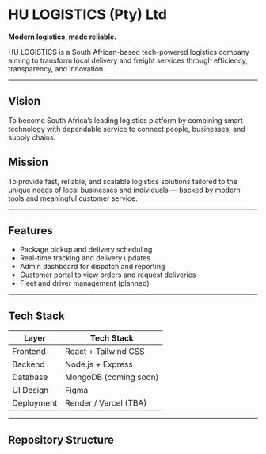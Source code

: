 # HU LOGISTICS (Pty) Ltd

**Modern logistics, made reliable.**

HU LOGISTICS is a South African-based tech-powered logistics company aiming to transform local delivery and freight services through efficiency, transparency, and innovation.

---

## Vision

To become South Africa’s leading logistics platform by combining smart technology with dependable service to connect people, businesses, and supply chains.

## Mission

To provide fast, reliable, and scalable logistics solutions tailored to the unique needs of local businesses and individuals — backed by modern tools and meaningful customer service.

---

## Features

- Package pickup and delivery scheduling
- Real-time tracking and delivery updates
- Admin dashboard for dispatch and reporting
- Customer portal to view orders and request deliveries
- Fleet and driver management (planned)

---

## Tech Stack

| Layer        | Tech Stack              |
|--------------|-------------------------|
| Frontend     | React + Tailwind CSS    |
| Backend      | Node.js + Express       |
| Database     | MongoDB (coming soon)   |
| UI Design    | Figma                   |
| Deployment   | Render / Vercel (TBA)   |

---

## Repository Structure
